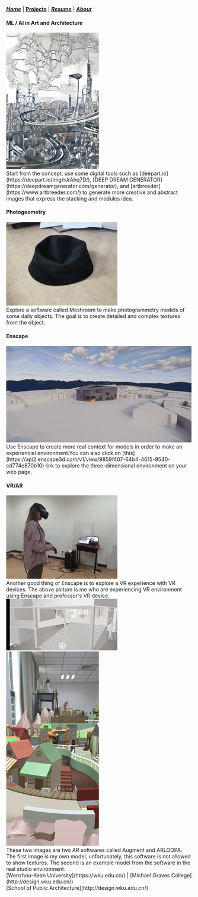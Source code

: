 ***[Home](https://ZMRFlora.github.io/Portfolio/index)*** | **[Projects](https://ZMRFlora.github.io/Portfolio/Projects)** | ***[Resume](https://ZMRFlora.github.io/Portfolio/Resume)*** | ***[About](https://ZMRFlora.github.io/Portfolio/About)*** 
<br>

#### ML / AI in Art and Architecture
<img alt="ML/AI in art and architecture" src="https://github.com/ZMRFlora/Portfolio/blob/gh-pages/Images/Repre/Flora-rep-gif.gif?raw=true" width="250">
<br>
Start from the concept, use some digital tools such as [deepart.io](https://deepart.io/img/rJrAhq7D/), [DEEP DREAM GENERATOR](https://deepdreamgenerator.com/generator), and [artbreeder](https://www.artbreeder.com/) to generate more creative and abstract images that express the stacking and modules idea. 

#### Photogeometry
<img alt="Photogeometry" src="https://github.com/ZMRFlora/Portfolio/blob/gh-pages/Images/Repre/meshroom.gif?raw=true" width="300">
<br>
Explore a software called Meshroom to make photogrammetry models of some daily objects. The goal is to create detailed and complex textures from the object. 

#### Enscape
<img alt="Enscape" src="https://github.com/ZMRFlora/Portfolio/blob/gh-pages/Images/Repre/Enscape.gif?raw=true" width="500">
<br>
Use Enscape to create more real context for models in order to make an experiencial environment.You can also click on [this](https://api2.enscape3d.com/v1/view/9859f407-64b4-4615-9540-cd774e870b10) link to explore the three-dimensional environment on your web page. 

#### VR/AR
<img alt="Enscape" src="https://github.com/ZMRFlora/Portfolio/blob/gh-pages/Images/Repre/Mengru%20Zhao-AS8-1.jpg?raw=true" width="300">
<br>
Another good thing of Enscape is to explore a VR experience with VR devices. The above picture is me who are experiencing VR environment using Enscape and professor's VR device. 
<br>

<img alt="Enscape" src="https://github.com/ZMRFlora/Portfolio/blob/gh-pages/Images/Repre/Mengru%20Zhao-AS8-3.jpg?raw=true" width="300">
<br>

<img alt="Enscape" src="https://github.com/ZMRFlora/Portfolio/blob/gh-pages/Images/Repre/Mengru%20Zhao_AS8-2.png?raw=true" width="250">
<br>
These two images are two AR softwares called Augment and ARLOOPA. The first image is my own model, unfortunately, this software is not allowed to show textures. The second is an example model from the software in the real studio environment. 


<br/>
[Wenzhou-Kean University](https://wku.edu.cn/) | [Michael Graves College](http://design.wku.edu.cn/)<br/>
[School of Public Architecture](http://design.wku.edu.cn/)<br/>
